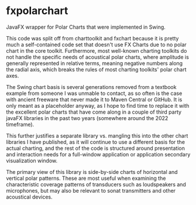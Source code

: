 # fxpolarchart
JavaFX wrapper for Polar Charts that were implemented in Swing.

This code was split off from charttoolkit and fxchart because it is pretty much a self-contained code set that doesn't use FX Charts due to no polar chart in the core toolkit. Furthermore, most well-known charting toolkits do not handle the specific needs of acoustical polar charts, where amplitude is generally represented in relative terms, meaning negative numbers along the radial axis, which breaks the rules of most charting toolkits' polar chart axes.

The Swing chart basis is several generations removed from a textbook example from someone I was unmable to contact, as so often is the case with ancient freeware that never made it to Maven Central or GitHub. It is only meant as a placeholder anyway, as I hope to find time to replace it with the excellent polar charts that have come along in a couple of third party javaFX libraries in the past two years (somewhere around the 2022 timeframe).

This further justifies a separate library vs. mangling this into the other chart libraries I have published, as it will continue to use a different basis for the actual charting, and the rest of the code is structured around presentation and interaction needs for a full-window application or application secondary visualization window.

The primary view of this library is side-by-side charts of horizontal and vertical polar patterns. These are most useful when examining the characteristic coverage patterns of transducers such as loudspeakers and microphones, but may also be relevant to sonat transmitters and other acoustical devices.


